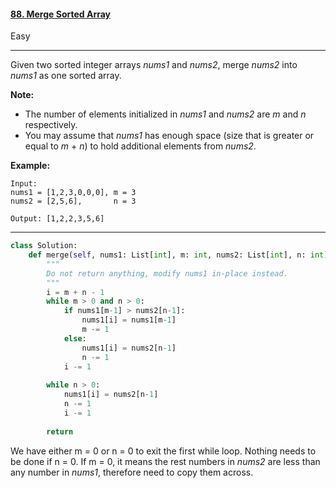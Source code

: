 #### [88. Merge Sorted Array](https://leetcode.com/problems/merge-sorted-array/)

Easy

---

Given two sorted integer arrays *nums1* and *nums2*, merge *nums2* into *nums1* as one sorted array.

**Note:**

- The number of elements initialized in *nums1* and *nums2* are *m* and *n* respectively.
- You may assume that *nums1* has enough space (size that is greater or equal to *m* + *n*) to hold additional elements from *nums2*.

**Example:**

```
Input:
nums1 = [1,2,3,0,0,0], m = 3
nums2 = [2,5,6],       n = 3

Output: [1,2,2,3,5,6]
```

---

```python
class Solution:
    def merge(self, nums1: List[int], m: int, nums2: List[int], n: int) -> None:
        """
        Do not return anything, modify nums1 in-place instead.
        """
        i = m + n - 1
        while m > 0 and n > 0:
            if nums1[m-1] > nums2[n-1]:
                nums1[i] = nums1[m-1]
                m -= 1
            else:
                nums1[i] = nums2[n-1]
                n -= 1
            i -= 1
        
        while n > 0:
            nums1[i] = nums2[n-1]
            n -= 1
            i -= 1
        
        return
```

We have either m = 0 or n = 0 to exit the first while loop. Nothing needs to be done if n = 0. If m = 0, it means the rest numbers in *nums2* are less than any number in *nums1*, therefore need to copy them across.

